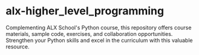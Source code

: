 # alx-higher_level_programming
Complementing ALX School's Python course, this repository offers course materials, sample code, exercises, and collaboration opportunities. Strengthen your Python skills and excel in the curriculum with this valuable resource.
